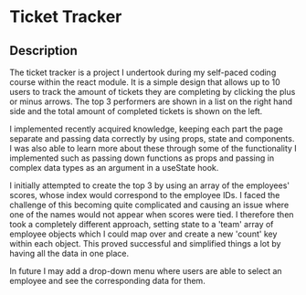 # Ticket Tracker


## Description

The ticket tracker is a project I undertook during my self-paced coding course within the react module. It is a simple design that allows up to 10 users to track the amount of tickets they are completing by clicking the plus or minus arrows. The top 3 performers are shown in a list on the right hand side and the total amount of completed tickets is shown on the left. 

I implemented recently acquired knowledge, keeping each part the page separate and passing data correctly by using props, state and components. I was also able to learn more about these through some of the functionality I implemented such as passing down functions as props and passing in complex data types as an argument in a useState hook. 

I initially attempted to create the top 3 by using an array of the employees' scores, whose index would correspond to the employee IDs. I faced the challenge of this becoming quite complicated and causing an issue where one of the names would not appear when scores were tied. I therefore then took a completely different approach, setting state to a 'team' array of employee objects which I could map over and create a new 'count' key within each object. This proved successful and simplified things a lot by having all the data in one place. 

In future I may add a drop-down menu where users are able to select an employee and see the corresponding data for them. 